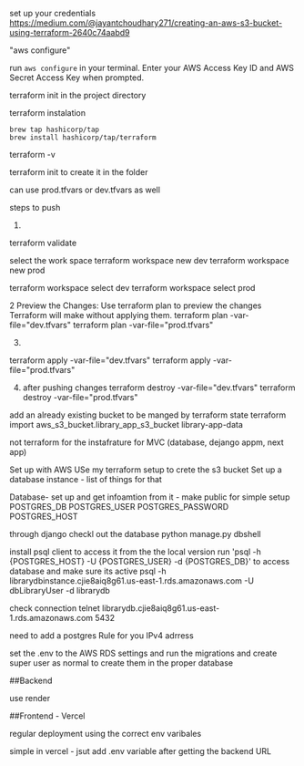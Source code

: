 set up your credentials 
https://medium.com/@jayantchoudhary271/creating-an-aws-s3-bucket-using-terraform-2640c74aabd9

"aws configure"



run `aws configure` in your terminal. Enter your AWS Access Key ID and AWS Secret Access Key when prompted.



terraform init in the project directory 


terraform instalation 

```
brew tap hashicorp/tap
brew install hashicorp/tap/terraform
```

terraform -v


terraform init to create it in the folder


can use prod.tfvars or dev.tfvars as well

steps to push 

1.
terraform validate


<!-- could do a workspace system instead of the tfvars files -->
select the work space
terraform workspace new dev
terraform workspace new prod

terraform workspace select dev
terraform workspace select prod



2
Preview the Changes: Use terraform plan to preview the changes Terraform will make without applying them.
terraform plan -var-file="dev.tfvars"
terraform plan -var-file="prod.tfvars" 

3.
terraform apply -var-file="dev.tfvars" 
terraform apply -var-file="prod.tfvars"


4. after pushing changes
terraform destroy -var-file="dev.tfvars"
terraform destroy -var-file="prod.tfvars"



add an already existing bucket to be manged by terraform state
terraform import aws_s3_bucket.library_app_s3_bucket library-app-data



not terraform for the instafrature for MVC (database, dejango appm, next app)

Set up with AWS
USe my terraform setup to crete the s3 bucket 
Set up a database instance - list of things for that 


Database- set up and get infoamtion from it - make public for simple setup 
POSTGRES_DB
POSTGRES_USER
POSTGRES_PASSWORD
POSTGRES_HOST


through django checkl out the database
python manage.py dbshell


install psql client to access it from the the local version
run 'psql -h {POSTGRES_HOST} -U {POSTGRES_USER} -d {POSTGRES_DB}' to access database and make sure its active
psql -h librarydbinstance.cjie8aiq8g61.us-east-1.rds.amazonaws.com -U dbLibraryUser -d librarydb 


check connection
telnet librarydb.cjie8aiq8g61.us-east-1.rds.amazonaws.com 5432


need to add a postgres Rule for you IPv4 adrress


set the .env to the AWS RDS settings and run the migrations and create super user as normal to create them in the proper database


##Backend 

use render 


##Frontend - Vercel 

regular deployment using the correct env varibales




simple in vercel - jsut add .env variable after getting the backend URL